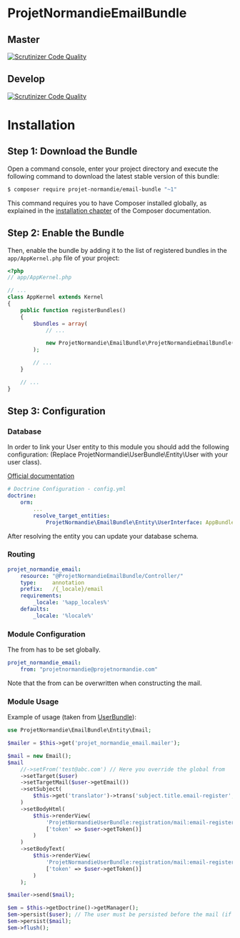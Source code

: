 ProjetNormandieEmailBundle
=========================

Master
------

[![Scrutinizer Code Quality](https://scrutinizer-ci.com/g/projet-normandie/EmailBundle/badges/quality-score.png?b=master)](https://scrutinizer-ci.com/g/projet-normandie/EmailBundle/?branch=master)

Develop
-------

[![Scrutinizer Code Quality](https://scrutinizer-ci.com/g/projet-normandie/EmailBundle/badges/quality-score.png?b=develop)](https://scrutinizer-ci.com/g/projet-normandie/EmailBundle/?branch=develop)

Installation
============

Step 1: Download the Bundle
---------------------------

Open a command console, enter your project directory and execute the
following command to download the latest stable version of this bundle:

```bash
$ composer require projet-normandie/email-bundle "~1"
```

This command requires you to have Composer installed globally, as explained
in the [installation chapter](https://getcomposer.org/doc/00-intro.md)
of the Composer documentation.

Step 2: Enable the Bundle
-------------------------

Then, enable the bundle by adding it to the list of registered bundles
in the `app/AppKernel.php` file of your project:

```php
<?php
// app/AppKernel.php

// ...
class AppKernel extends Kernel
{
    public function registerBundles()
    {
        $bundles = array(
            // ...

            new ProjetNormandie\EmailBundle\ProjetNormandieEmailBundle(),
        );

        // ...
    }

    // ...
}
```

Step 3: Configuration
---------------------

### Database

In order to link your User entity to this module you should add the following configuration:
(Replace ProjetNormandie\UserBundle\Entity\User with your user class).

[Official documentation](http://symfony.com/doc/current/cookbook/doctrine/resolve_target_entity.html)

```yaml
# Doctrine Configuration - config.yml
doctrine:
    orm:
        ...
        resolve_target_entities:
            ProjetNormandie\EmailBundle\Entity\UserInterface: AppBundle\Entity\User
```

After resolving the entity you can update your database schema.

### Routing

```yaml
projet_normandie_email:
    resource: "@ProjetNormandieEmailBundle/Controller/"
    type:     annotation
    prefix:   /{_locale}/email
    requirements:
        _locale: '%app_locales%'
    defaults:
        _locale: '%locale%'
```

### Module Configuration

The from has to be set globally.

```yaml
projet_normandie_email:
    from: "projetnormandie@projetnormandie.com"
```

Note that the from can be overwritten when constructing the mail.

### Module Usage

Example of usage (taken from [UserBundle](https://github.com/projet-normandie/UserBundle)):

```php
use ProjetNormandie\EmailBundle\Entity\Email;

$mailer = $this->get('projet_normandie_email.mailer');

$mail = new Email();
$mail
    //->setFrom('test@abc.com') // Here you override the global from
    ->setTarget($user)
    ->setTargetMail($user->getEmail())
    ->setSubject(
        $this->get('translator')->trans('subject.title.email-register', null, 'ProjetNormandieUserBundle')
    )
    ->setBodyHtml(
        $this->renderView(
            'ProjetNormandieUserBundle:registration/mail:email-register.html.twig',
            ['token' => $user->getToken()]
        )
    )
    ->setBodyText(
        $this->renderView(
            'ProjetNormandieUserBundle:registration/mail:email-register.txt.twig',
            ['token' => $user->getToken()]
        )
    );

$mailer->send($mail);

$em = $this->getDoctrine()->getManager();
$em->persist($user); // The user must be persisted before the mail (if it's a welcome mail).
$em->persist($mail);
$em->flush();
```
